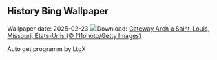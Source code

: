## History Bing Wallpaper
Wallpaper date: 2025-02-23
![](https://www.bing.com/th?id=OHR.StLouisArch_FR-CA3387365822_UHD.jpg&w=1000)Download: [Gateway Arch à Saint-Louis, Missouri, États-Unis (© f11photo/Getty Images)](https://www.bing.com/th?id=OHR.StLouisArch_FR-CA3387365822_UHD.jpg)

Auto get programm by LtgX
